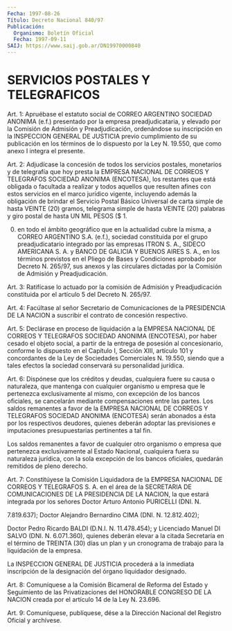 ```yaml
---
Fecha: 1997-08-26
Título: Decreto Nacional 840/97
Publicación:
  Organismo: Boletín Oficial
  Fecha: 1997-09-11
SAIJ: https://www.saij.gob.ar/DN19970000840
---
```

# SERVICIOS POSTALES Y TELEGRAFICOS

<a id="1"></a>
Art. 1:  Apruébase  el  estatuto  social de CORREO ARGENTINO SOCIEDAD ANONIMA (e.f.) presentado por la empresa preadjudicataria, y elevado por la Comisión de Admisión y Preadjudicación, ordenándose  su inscripción en la INSPECCION  GENERAL  DE  JUSTICIA previo cumplimiento  de  su  publicación  en  los  términos  de  lo dispuesto por la Ley N. 19.550, que como anexo I integra el presente.

<a id="2"></a>
Art.  2: Adjudícase la concesión de todos los servicios postales, monetarios  y  de  telegrafía que hoy presta la EMPRESA NACIONAL DE CORREOS Y TELEGRAFOS SOCIEDAD ANONIMA (ENCOTESA), los restantes que está obligada o facultada  a realizar y todos aquellos que resulten afines con estos servicios en el marco jurídico vigente, incluyendo además la obligación de brindar el Servicio Postal Básico Universal de carta simple de hasta VEINTE  (20)  gramos,  telegrama simple de hasta VEINTE (20) palabras y giro postal de hasta UN MIL PESOS ($ 1.

000)  en  todo el ámbito geográfico que en la actualidad  cubre  la misma, a CORREO ARGENTINO S.A. (e.f.),  sociedad  constituida  por el  grupo  preadjudicatario integrado por las empresas ITRON S. A., SIDECO AMERICANA  S.  A.  y BANCO DE GALICIA Y BUENOS AIRES S. A., en los términos previstos en el Pliego de Bases y Condiciones aprobado por Decreto N. 265/97, sus anexos y las circulares dictadas por la Comisión de Admisión y Preadjudicación.

<a id="3"></a>
Art.  3:  Ratifícase  lo actuado por la comisión  de  Admisión  y Preadjudicación constituida por el artículo 5 del Decreto N. 265/97.

<a id="4"></a>
Art.  4: Facúltase al señor Secretario  de  Comunicaciones de  la PRESIDENCIA  DE  LA  NACION  a  suscribir  el contrato de concesión respectivo.

<a id="5"></a>
Art. 5: Declárase en proceso de liquidación  a la EMPRESA NACIONAL DE  CORREOS   Y TELEGRAFOS SOCIEDAD ANONIMA (ENCOTESA),  por  haber cesado el objeto  social,  a  partir  de  la entrega de posesión al concesionario,  conforme  lo dispuesto en el  Capítulo  I,  Sección XIII,  artículo  101  y  concordantes   de  la  Ley  de  Sociedades Comerciales  N. 19.550,  siendo  que a tales  efectos  la  sociedad conservará su personalidad jurídica.

<a id="6"></a>
Art. 6: Dispónese que los créditos  y  deudas, cualquiera fuere su causa o naturaleza, que mantenga con cualquier  organismo u empresa que  le  pertenezca exclusivamente al mismo, con excepción  de  los bancos oficiales,  se  cancelarán mediante compensaciones entre las partes. Los saldos remanentes  a  favor  de  la EMPRESA NACIONAL DE CORREOS Y TELEGRAFOS SOCIEDAD ANONIMA (ENCOTESA)  serán  abonados a ésta  por  los  respectivos  deudores, quienes deberán adoptar  las previsiones e imputaciones presupuestarias  pertinentes  a tal fin.

Los saldos remanentes a favor de cualquier otro organismo o empresa que pertenezca exclusivamente al Estado Nacional, cualquiera  fuera su  naturaleza  jurídica,  con  la  sola  excepción  de  los bancos oficiales, quedarán remitidos de pleno derecho.

<a id="7"></a>
Art.  7:  Constitúyese  la  Comisión  Liquidadora  de  la EMPRESA NACIONAL  DE CORREOS Y TELEGRAFOS S. A. en el área de la SECRETARIA DE COMUNICACIONES  DE  LA  PRESIDENCIA  DE LA NACION, la que estará integrada por los señores Doctor Arturo Antonio PURICELLI (DNI. N.

7.819.637); Doctor Alejandro Bernardino CIMA (DNI. N.  12.812.402);

Doctor Pedro  Ricardo BALDI (D.N.I. N. 11.478.454); y Licenciado Manuel DI SALVO (DNI. N. 6.071.360), quienes deberán  elevar a la citada  Secretaría  en el término de TREINTA (30) días un plan y un cronograma  de  trabajo  para  la  liquidación  de  la  empresa.

La  INSPECCION  GENERAL   DE  JUSTICIA  procederá  a  la  inmediata inscripción  de  la designación  del  órgano  liquidador  designado.

<a id="8"></a>
Art. 8: Comuníquese  a la Comisión Bicameral de Reforma del Estado y Seguimiento de las Privatizaciones  del  HONORABLE CONGRESO DE LA NACION creada por el artículo 14 de la Ley N. 23.696.

<a id="9"></a>
Art. 9: Comuníquese, publíquese, dése a la Dirección Nacional del Registro Oficial y archívese.